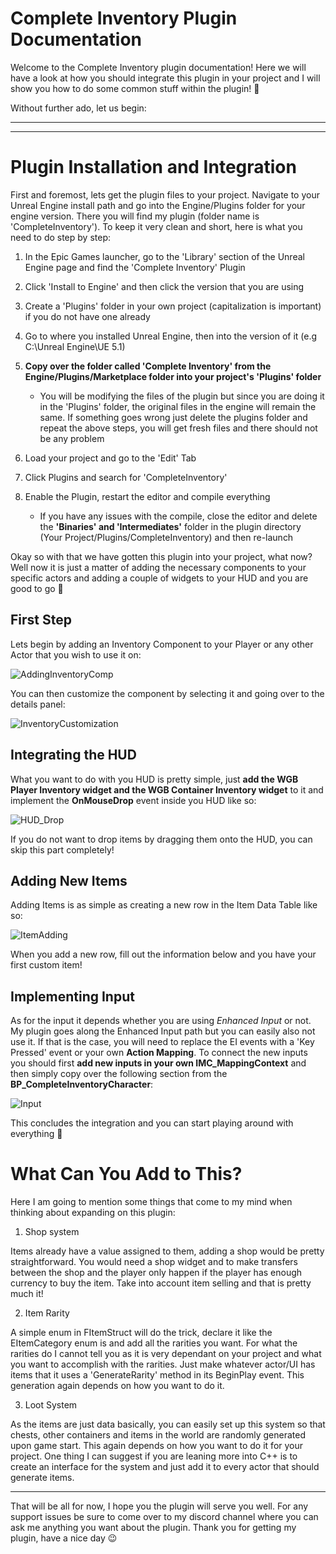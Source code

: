 # Complete Inventory Plugin Documentation

Welcome to the Complete Inventory plugin documentation! Here we will have a look at how you should integrate this plugin in your project and
I will show you how to do some common stuff within the plugin! 🙂

Without further ado, let us begin:
___

___


<a name="integration"></a>
# Plugin Installation and Integration

First and foremost, lets get the plugin files to your project. Navigate to your Unreal Engine install path and go into the Engine/Plugins folder for your engine version. There you will find my plugin (folder name is
'CompleteInventory'). To keep it very clean and short, here is what you need to do step by step:

1. In the Epic Games launcher, go to the 'Library' section of the Unreal Engine page and find the 'Complete Inventory' Plugin

2. Click 'Install to Engine' and then click the version that you are using

3. Create a 'Plugins' folder in your own project (capitalization is important) if you do not have one already

4. Go to where you installed Unreal Engine, then into the version of it (e.g C:\Unreal Engine\UE 5.1)

5. **Copy over the folder called 'Complete Inventory' from the Engine/Plugins/Marketplace folder into your project's 'Plugins' folder** 

	* You will be modifying the files of the plugin but since you are doing it in the 'Plugins' folder, the original files
	in the engine will remain the same. If something goes wrong just delete the plugins folder and repeat the above steps,
	you will get fresh files and there should not be any problem

6. Load your project and go to the 'Edit' Tab

7. Click Plugins and search for 'CompleteInventory'

8. Enable the Plugin, restart the editor and compile everything

	* If you have any issues with the compile, close the editor and delete the **'Binaries' and 'Intermediates'** folder in the plugin directory (Your Project/Plugins/CompleteInventory) and then re-launch
   
Okay so with that we have gotten this plugin into your project, what now? Well now it is just a matter of adding the necessary components to your
specific actors and adding a couple of widgets to your HUD and you are good to go 🙂

## First Step

Lets begin by adding an Inventory Component to your Player or any other Actor that you wish to use it on:

![AddingInventoryComp](https://github.com/Krsmanovic-S/Complete-Inventory-Documentation/assets/103185975/f5588567-3447-4984-bfdf-10a729c40935)

You can then customize the component by selecting it and going over to the details panel:

![InventoryCustomization](https://github.com/Krsmanovic-S/Complete-Inventory-Documentation/assets/103185975/7e639364-a2af-4805-b1ae-c5f73705669d)

## Integrating the HUD

What you want to do with you HUD is pretty simple, just **add the WGB Player Inventory widget and the WGB Container Inventory widget** to it and implement the **OnMouseDrop** event inside you HUD like so:

![HUD_Drop](https://github.com/Krsmanovic-S/Complete-Inventory-Documentation/assets/103185975/e05e431f-5b2d-4cc6-b965-0d8ad14256a2)

If you do not want to drop items by dragging them onto the HUD, you can skip this part completely!

## Adding New Items

Adding Items is as simple as creating a new row in the Item Data Table like so:

![ItemAdding](https://github.com/Krsmanovic-S/Complete-Inventory-Documentation/assets/103185975/e91d306f-d15a-41a8-9212-b667e8f495ea)

When you add a new row, fill out the information below and you have your first custom item!

## Implementing Input

As for the input it depends whether you are using *Enhanced Input* or not. My plugin goes along the Enhanced Input path but you can easily also not use it. If that is the case, you will need to replace the EI events with a 'Key Pressed' event or your own **Action Mapping**. To connect the new inputs you should first **add new inputs in your own IMC_MappingContext** and then simply copy over the following section from the **BP_CompleteInventoryCharacter**:

![Input](https://github.com/Krsmanovic-S/Complete-Inventory-Documentation/assets/103185975/74b29cdf-15f5-4ae1-862f-ec9b81878952)

This concludes the integration and you can start playing around with everything 🙂

# What Can You Add to This?

Here I am going to mention some things that come to my mind when thinking about expanding on this plugin:

1. Shop system

Items already have a value assigned to them, adding a shop would be pretty straightforward. You would need a shop widget and to make transfers between the
shop and the player only happen if the player has enough currency to buy the item. Take into account item selling and that is pretty much it!

2. Item Rarity

A simple enum in FItemStruct will do the trick, declare it like the EItemCategory enum is and add all the rarities you want. For what the rarities do I cannot tell
you as it is very dependant on your project and what you want to accomplish with the rarities. Just make whatever actor/UI has items that it uses a 'GenerateRarity'
method in its BeginPlay event. This generation again depends on how you want to do it.

3. Loot System

As the items are just data basically, you can easily set up this system so that chests, other containers and items in the world are randomly generated upon game start.
This again depends on how you want to do it for your project. One thing I can suggest if you are leaning more into C++ is to create an interface for the system and just
add it to every actor that should generate items.

___

That will be all for now, I hope you the plugin will serve you well. For any support issues be sure to come over to my discord channel
where you can ask me anything you want about the plugin. Thank you for getting my plugin, have a nice day 😉
